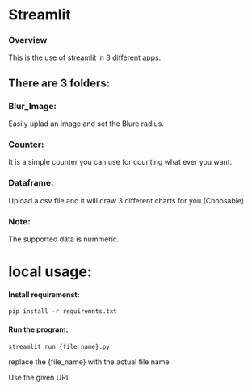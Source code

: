 # Streamlit

### Overview
This is the use of streamlit in 3 different apps.



## There are 3 folders:
### Blur_Image:
Easily uplad an image and set the Blure radius.
### Counter:
It is a simple counter you can use for counting what ever you want.
### Dataframe:
Upload a csv file and it will draw 3 different charts for you.(Choosable)
### Note:
The supported data is nummeric.

# local usage:

#### Install requiremenst:
```
pip install -r requiremnts.txt
```
#### Run the program:
```
streamlit run {file_name}.py
```
replace the {file_name} with the actual file name

Use the given URL